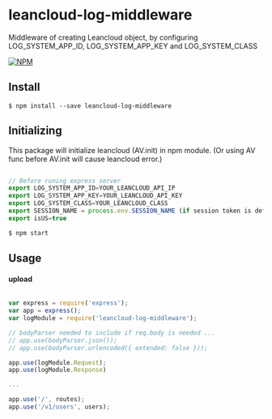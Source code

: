 # leancloud-log-middleware

Middleware of creating Leancloud object, by configuring LOG_SYSTEM_APP_ID, LOG_SYSTEM_APP_KEY and LOG_SYSTEM_CLASS

[![NPM](https://nodei.co/npm/leancloud-log-middleware.png?downloads=true&downloadRank=true)](https://www.npmjs.com/package/leancloud-log-middleware)


## Install

```
$ npm install --save leancloud-log-middleware
```

## Initializing
This package will initialize leancloud (AV.init) in npm module.
(Or using AV func before AV.init will cause leancloud error.)

```js

// Before runing express server
export LOG_SYSTEM_APP_ID=YOUR_LEANCLOUD_API_IP
export LOG_SYSTEM_APP_KEY=YOUR_LEANCLOUD_API_KEY
export LOG_SYSTEM_CLASS=YOUR_LEANCLOUD_CLASS
export SESSION_NAME = process.env.SESSION_NAME (if session token is defined by yourself)
export isUS=true

$ npm start
```

## Usage
#### upload
```js

var express = require('express');
var app = express();
var logModule = require('leancloud-log-middleware');

// bodyParser needed to include if req.body is needed ...
// app.use(bodyParser.json());
// app.use(bodyParser.urlencoded({ extended: false }));

app.use(logModule.Request);
app.use(logModule.Response)

...

app.use('/', routes);
app.use('/v1/users', users);

```
